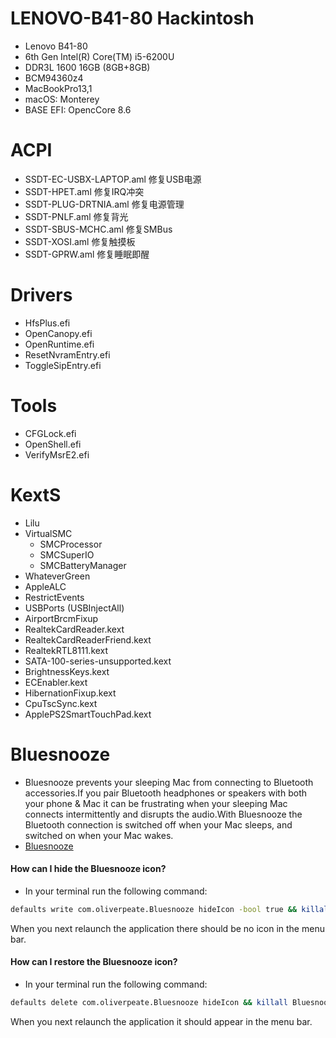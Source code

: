# LENOVO-B41-80 Hackintosh
- Lenovo B41-80
- 6th Gen Intel(R) Core(TM) i5-6200U
- DDR3L 1600 16GB (8GB+8GB)
- BCM94360z4
- MacBookPro13,1
- macOS: Monterey
- BASE EFI: OpencCore 8.6
# ACPI
- SSDT-EC-USBX-LAPTOP.aml 修复USB电源
- SSDT-HPET.aml 修复IRQ冲突
- SSDT-PLUG-DRTNIA.aml 修复电源管理
- SSDT-PNLF.aml 修复背光
- SSDT-SBUS-MCHC.aml 修复SMBus
- SSDT-XOSI.aml 修复触摸板
- SSDT-GPRW.aml 修复睡眠即醒
# Drivers
- HfsPlus.efi
- OpenCanopy.efi
- OpenRuntime.efi
- ResetNvramEntry.efi
- ToggleSipEntry.efi
# Tools
- CFGLock.efi
- OpenShell.efi
- VerifyMsrE2.efi
# KextS
- Lilu
- VirtualSMC
  + SMCProcessor
  + SMCSuperIO
  + SMCBatteryManager
- WhateverGreen
- AppleALC
- RestrictEvents
- USBPorts (USBInjectAll)
- AirportBrcmFixup
- RealtekCardReader.kext
- RealtekCardReaderFriend.kext
- RealtekRTL8111.kext
- SATA-100-series-unsupported.kext
- BrightnessKeys.kext
- ECEnabler.kext
- HibernationFixup.kext
- CpuTscSync.kext
- ApplePS2SmartTouchPad.kext
# Bluesnooze
- Bluesnooze prevents your sleeping Mac from connecting to Bluetooth accessories.If you pair Bluetooth headphones or speakers with both your phone & Mac it can be frustrating when your sleeping Mac connects intermittently and disrupts the audio.With Bluesnooze the Bluetooth connection is switched off when your Mac sleeps, and switched on when your Mac wakes.
- [Bluesnooze](https://github.com/odlp/bluesnooze/)

#### How can I hide the Bluesnooze icon?
- In your terminal run the following command:
```sh
defaults write com.oliverpeate.Bluesnooze hideIcon -bool true && killall Bluesnooze
```
When you next relaunch the application there should be no icon in the menu bar.
#### How can I restore the Bluesnooze icon?
- In your terminal run the following command:
```sh
defaults delete com.oliverpeate.Bluesnooze hideIcon && killall Bluesnooze
```
When you next relaunch the application it should appear in the menu bar.
